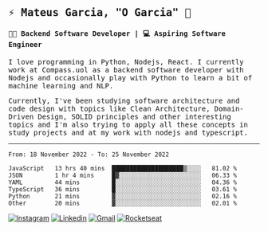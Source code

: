 
<samp>
  
## ⚡ Mateus Garcia, "O Garcia" :rocket: 
  

#### 👨‍💻 Backend Software Developer | 💻 Aspiring Software Engineer

  
I love programming in Python, Nodejs, React. I currently work at Compass.uol as a backend software developer with Nodejs and occasionally play with Python to learn a bit of machine learning and NLP.

  
Currently, I've been studying software architecture and code design with topics like Clean Architecture, Domain-Driven Design, SOLID principles and other interesting topics and I'm also trying to apply all these concepts in study projects and at my work with nodejs and typescript.

---

<!--START_SECTION:waka-->

```text
From: 18 November 2022 - To: 25 November 2022

JavaScript   13 hrs 40 mins  ████████████████████▒░░░░   81.02 %
JSON         1 hr 4 mins     █▓░░░░░░░░░░░░░░░░░░░░░░░   06.33 %
YAML         44 mins         █░░░░░░░░░░░░░░░░░░░░░░░░   04.36 %
TypeScript   36 mins         █░░░░░░░░░░░░░░░░░░░░░░░░   03.61 %
Python       21 mins         ▓░░░░░░░░░░░░░░░░░░░░░░░░   02.16 %
Other        20 mins         ▓░░░░░░░░░░░░░░░░░░░░░░░░   02.01 %
```

<!--END_SECTION:waka-->
  
</samp>

[![Instagram](https://img.shields.io/badge/-Mateus%20Garcia-c080ff?style=flat-square&labelColor=c080ff&logo=instagram&logoColor=white&link=https://www.instagram.com/mpg.x)](https://www.instagram.com/mpg.x) 
[![Linkedin](https://img.shields.io/badge/-Mateus%20Garcia-c080ff?style=flat-square&logo=Linkedin&logoColor=white&link=https://www.linkedin.com/in/mpgxc)](https://www.linkedin.com/in/mpgxc) 
[![Gmail](https://img.shields.io/badge/-mpgx5.c@gmail.com-c080ff?style=flat-square&logo=Gmail&logoColor=white&link=mailto:diego.schell.f@gmail.com)](mailto:mpgx5.c@gmail.com)
[![Rocketseat](https://img.shields.io/badge/-Rocketseat%20Profile-c080ff?style=flat-square&labelColor=c080ff&logoColor=white&link=https://app.rocketseat.com.br/me/mpgxc)](https://app.rocketseat.com.br/me/mpgxc)
